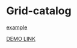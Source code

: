 # Grid-catalog
 [example](https://www.figma.com/file/Nzuqhw98XjFYZZJio10qUiEc/Uber-Eats?node-id=0%3A1)

 [DEMO LINK](https://aleksandra08.github.io/Grid-catalog/)

